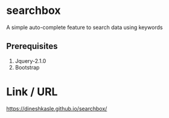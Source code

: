 # searchbox

 A simple auto-complete feature to search data using keywords

## Prerequisites

1. Jquery-2.1.0 <br>
2. Bootstrap 

# Link / URL 
https://dineshkasle.github.io/searchbox/
